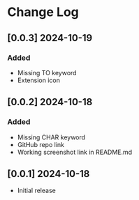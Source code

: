 # Change Log

##
## [0.0.3] 2024-10-19
### Added
- Missing TO keyword
- Extension icon

## [0.0.2] 2024-10-18
### Added
- Missing CHAR keyword
- GitHub repo link
- Working screenshot link in README.md  

##
## [0.0.1] 2024-10-18 
- Initial release